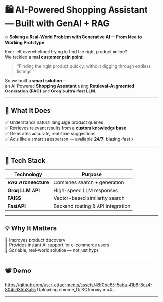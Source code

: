 # 🛍️ AI-Powered Shopping Assistant — Built with GenAI + RAG

🔥 **Solving a Real-World Problem with Generative AI — From Idea to Working Prototype**

Ever felt overwhelmed trying to find the right product online?  
We tackled a **real customer pain point**:

> “Finding the right product quickly, without digging through endless listings.”

So we built a **smart solution** —  
an AI-Powered **Shopping Assistant** using **Retrieval-Augmented Generation (RAG)** and **Groq’s ultra-fast LLM**.

---

## 🚀 What It Does

✅ Understands natural language product queries  
✅ Retrieves relevant results from a **custom knowledge base**  
✅ Generates accurate, real-time suggestions  
✅ Acts like a smart salesperson — available **24/7**, blazing-fast ⚡

---

## 🧠 Tech Stack

| Technology | Purpose |
|------------|---------|
| **RAG Architecture** | Combines search + generation |
| **Groq LLM API** | High-speed LLM responses |
| **FAISS** | Vector-based similarity search |
| **FastAPI** | Backend routing & API integration |

---

## 💡 Why It Matters

🔹 Improves product discovery  
🔹 Provides instant AI support for e-commerce users  
🔹 Scalable, real-world solution — not just hype  

---

## 📽️ Demo

https://github.com/user-attachments/assets/48f0be68-5aba-41b8-8ca4-804c935b3a55
Uploading chrome_OgSQfmrxny.mp4…

---

